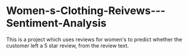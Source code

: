 # Women-s-Clothing-Reivews---Sentiment-Analysis
This is a project which uses reviews for women's to predict whether the customer left a 5 star review, from the review text.
